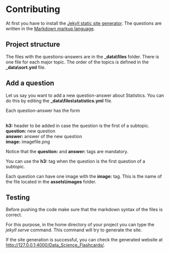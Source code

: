 # Contributing

At first you have to install the [Jekyll static site generator](https://jekyllrb.com/). The questions are written in the [Markdown markup language](https://en.wikipedia.org/wiki/Markdown).

## Project structure
The files with the questions-answers are in the **_data\files** folder. There is one file for each major topic. The order of the topics is defined in the **_data\sort.yml** file.

## Add a question
Let us say you want to add a new question-answer about Statistics. You can do this by editing the **_data\files\statistics.yml** file. 

Each question-answer has the form

<br>**h3:** header to be added in case the question is the first of a subtopic.
<br>**question:** new question
<br>**answer:** answer of the new question
<br>**image:** imagefile.png

Notice that the **question:** and **answer:** tags are mandatory.

You can use the **h3:** tag when the question is the first question of a subtopic.

Each question can have one image with the **image:** tag. This is the name of the file located in the **assets\images** folder.

## Testing 
Before pushing the code make sure that the markdown syntax of the files is correct. 

For this purpose, in the home directory of your project you can type the *jekyll serve* command. This command will try to generate the site. 

If the site generation is successful, you can check the generated website at http://127.0.0.1:4000/Data_Science_Flashcards/.